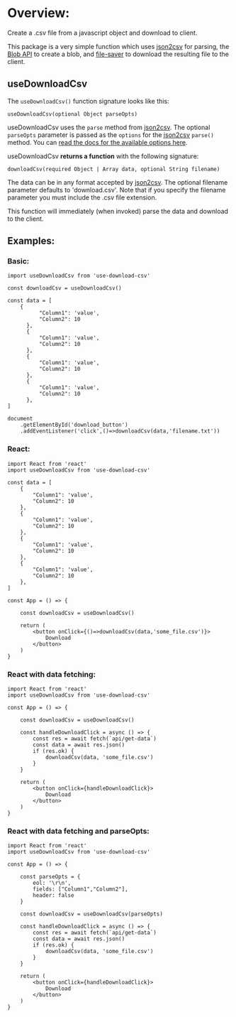 # Overview:

Create a .csv file from a javascript object and download to client.

This package is a very simple function which uses [json2csv](https://mircozeiss.com/json2csv/) for parsing, the [Blob API](https://developer.mozilla.org/en-US/docs/Web/API/Blob/Blob) to create a blob, and [file-saver](github.com/eligrey/FileSaver.js#readme) to download the resulting file to the client.

## useDownloadCsv

The `useDownloadCsv()` function signature looks like this:

```
useDownloadCsv(optional Object parseOpts)
```

useDownloadCsv uses the `parse` method from [json2csv](https://mircozeiss.com/json2csv/). The optional `parseOpts` parameter is passed as the `options` for the [json2csv](https://mircozeiss.com/json2csv/) `parse()` method. You can [read the docs for the available options here](https://mircozeiss.com/json2csv/#available-options).


useDownloadCsv **returns a function** with the following signature:

```
downloadCsv(required Object | Array data, optional String filename)
```

The data can be in any format accepted by [json2csv](https://mircozeiss.com/json2csv/). The optional filename parameter defaults to 'download.csv'. Note that if you specify the filename parameter you must include the .csv file extension.

This function will immediately (when invoked) parse the data and download to the client.

## Examples:

### Basic:

```
import useDownloadCsv from 'use-download-csv'

const downloadCsv = useDownloadCsv()

const data = [
    {
          "Column1": 'value',
          "Column2": 10
      },
      {
          "Column1": 'value',
          "Column2": 10
      },
      {
          "Column1": 'value',
          "Column2": 10
      },
      {
          "Column1": 'value',
          "Column2": 10
      },
]

document
    .getElementById('download_button')
    .addEventListener('click',()=>downloadCsv(data,'filename.txt'))
```

### React:
```
import React from 'react'
import useDownloadCsv from 'use-download-csv'

const data = [
    {
        "Column1": 'value',
        "Column2": 10
    },
    {
        "Column1": 'value',
        "Column2": 10
    },
    {
        "Column1": 'value',
        "Column2": 10
    },
    {
        "Column1": 'value',
        "Column2": 10
    },
]

const App = () => {

    const downloadCsv = useDownloadCsv()

    return (
        <button onClick={()=>downloadCsv(data,'some_file.csv')}>
            Download
        </button>
    )
}
```

### React with data fetching:

```
import React from 'react'
import useDownloadCsv from 'use-download-csv'

const App = () => {

    const downloadCsv = useDownloadCsv()

    const handleDownloadClick = async () => {
        const res = await fetch(`api/get-data`)
        const data = await res.json()
        if (res.ok) {
            downloadCsv(data, 'some_file.csv')
        }
    }

    return (
        <button onClick={handleDownloadClick}>
            Download
        </button>
    )
}
```

### React with data fetching and parseOpts:

```
import React from 'react'
import useDownloadCsv from 'use-download-csv'

const App = () => {

    const parseOpts = {
        eol: '\r\n',
        fields: ["Column1","Column2"],
        header: false
    }

    const downloadCsv = useDownloadCsv(parseOpts)

    const handleDownloadClick = async () => {
        const res = await fetch(`api/get-data`)
        const data = await res.json()
        if (res.ok) {
            downloadCsv(data, 'some_file.csv')
        }
    }

    return (
        <button onClick={handleDownloadClick}>
            Download
        </button>
    )
}
```